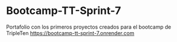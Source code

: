 # Bootcamp-TT-Sprint-7
Portafolio con los primeros proyectos creados para el bootcamp de TripleTen
https://bootcamp-tt-sprint-7.onrender.com
